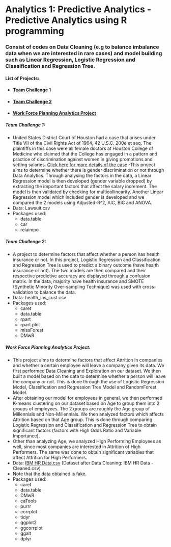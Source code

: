 # **Analytics 1: Predictive Analytics - Predictive Analytics using R programming**

### Consist of codes on Data Cleaning (e.g to balance imbalance data when we are interested in rare cases) and model building such as Linear Regression, Logistic Regression and Classification and Regression Tree.

#### List of Projects:
 - #### [Team Challenge 1](https://github.com/Joash-JW/Analytics-1-Predictive-Analytics/blob/master/README.md#team-challenge-1-1)
 - #### [Team Challenge 2](https://github.com/Joash-JW/Analytics-1-Predictive-Analytics/blob/master/README.md#team-challenge-2-1)
 - #### [Work Force Planning Analytics Project](https://github.com/Joash-JW/Analytics-1-Predictive-Analytics/blob/master/README.md#work-force-planning-analytics-project-1)

##### Team Challenge 1:
  - United States District Court of Houston had a case that arises under Title VII of the Civil Rights Act of 1964, 42 U.S.C. 200e et seq.  The plaintiffs in this case were all female doctors at Houston College of Medicine who claimed that the College has engaged in a pattern and practice of discrimination against women in giving promotions and setting salaries. [Click here for more details of the case](https://www.kaggle.com/hjmjerry/gender-discrimination/home)
  -This project aims to determine whether there is gender discrimination or not through Data Analytics. Through analysing the factors in the data, a Linear Regression model is then developed (gender variable dropped) by extracting the important factors that affect the salary increment. The model is then validated by checking for multicollinearity. Another Linear Regression model which included gender is developed and we compared the 2 models using Adjusted-R^2, AIC, BIC and ANOVA.
  - Data: Lawsuit.csv
  - Packages used:
    - data.table
    - car
    - relaimpo

##### Team Challenge 2: 
  - A project to determine factors that affect whether a person has health insurance or not. In this project, Logistic Regression and Classification and Regression Tree is used to predict a binary outcome (have health insurance or not). The two models are then compared and their respective predictive accuracy are displayed through a confusion matrix. In the data, majority have health insurance and SMOTE (Synthetic Minority Over-sampling Technique) was used with cross-validation to balance the data.
  - Data: health_ins_cust.csv
  - Packages used:
    - caret
    - data.table
    - rpart
    - rpart.plot
    - missForest
    - DMwR
    
##### Work Force Planning Analytics Project:
 - This project aims to determine factors that affect Attrition in companies and whether a certain employee will leave a company given its data. We first performed Data Cleaning and Exploration on our dataset. We then built a model based on the data to determine whether a person will leave the company or not. This is done through the use of Logistic Regression Model, Classification and Regression Tree Model and RandomForest Model. 
 - After obtaining our model for employees in general, we then performed K-means clustering on our dataset based on Age to group them into 2 groups of employees. The 2 groups are roughly the Age group of Millennials and Non-Millennials. We then analyzed factors which affects Attrition based on that Age group. This is done through comparing Logistic Regression and Classification and Regression Tree to obtain significant factors (factors with High Odds Ratio and Variable Importance).
 - Other than analyzing Age, we analyzed High Performing Employees as well, since most companies are interested in Attrition of High Performers. The same was done to obtain significant variables that affect Attrition for High Performers.
 - Data: [IBM HR Data.csv](https://www.kaggle.com/dgokeeffe/ibm-hr-wmore-rows) (Dataset after Data Cleaning: IBM HR Data - Cleaned.csv)
 - Note that the data obtained is fake.
 - Packages used:
   - caret
   - data.table
   - DMwR
   - caTools
   - purrr
   - corrplot
   - tidyr
   - ggplot2
   - ggcorrplot
   - ggalt
   - dplyr
